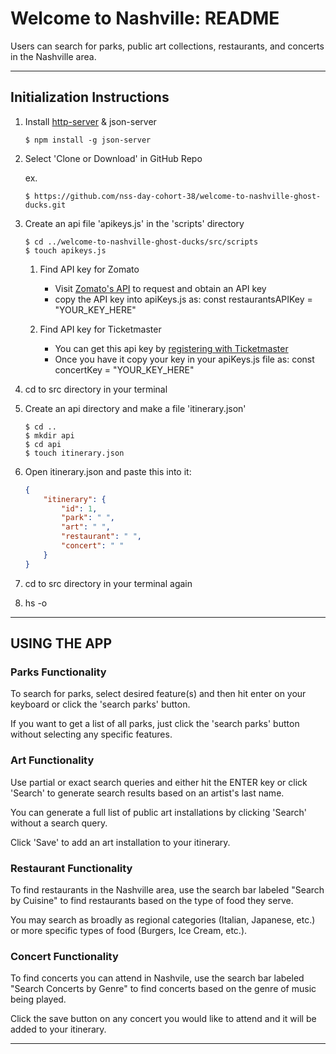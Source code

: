 # Welcome to Nashville: README

Users can search for parks, public art collections, restaurants, and concerts in the Nashville area.

***

## Initialization Instructions
1. Install [http-server](https://www.npmjs.com/package/http-server) & json-server
    ```shell session
    $ npm install -g json-server
    ```
    
2. Select 'Clone or Download' in GitHub Repo
    
    ex.
     ```shell session
    $ https://github.com/nss-day-cohort-38/welcome-to-nashville-ghost-ducks.git

     ```
3. Create an api file 'apikeys.js' in the 'scripts' directory
    ```shell session  
    $ cd ../welcome-to-nashville-ghost-ducks/src/scripts
    $ touch apikeys.js
    ```
    1. Find API key for Zomato
        * Visit [Zomato's API](developers.zomato.com/api) to request and obtain an API key
        * copy the API key into apiKeys.js as: const restaurantsAPIKey = "YOUR_KEY_HERE"

    2. Find API key for Ticketmaster
        * You can get this api key by [registering with Ticketmaster](https://developer-acct.ticketmaster.com/user/register)
        * Once you have it copy your key in your apiKeys.js file as: const concertKey = "YOUR_KEY_HERE"

4. cd to src directory in your terminal
5. Create an api directory and make a file 'itinerary.json'
    ```shell session
    $ cd ..
    $ mkdir api
    $ cd api
    $ touch itinerary.json
    ```

6. Open itinerary.json and paste this into it:
    ```json
    {
        "itinerary": {
            "id": 1,
            "park": " ",
            "art": " ",
            "restaurant": " ",
            "concert": " "
        }
    }
    ```

7. cd to src directory in your terminal again    
8. hs -o
***
## USING THE APP

### Parks Functionality

To search for parks, select desired feature(s) and then hit enter on your keyboard or click the 'search parks' button. 

If you want to get a list of all parks, just click the 'search parks' button without selecting any specific features.

### Art Functionality

Use partial or exact search queries and either hit the ENTER key or click 'Search' to generate search results based on an artist's last name.

You can generate a full list of public art installations by clicking 'Search' without a search query.

Click 'Save' to add an art installation to your itinerary.

### Restaurant Functionality

To find restaurants in the Nashville area, use the search bar labeled "Search by Cuisine" to find restaurants based on the type of food they serve. 

You may search as broadly as regional categories (Italian, Japanese, etc.) or more specific types of food (Burgers, Ice Cream, etc.).

### Concert Functionality

To find concerts you can attend in Nashvile, use the search bar labeled "Search Concerts by Genre" to find concerts based on the genre of music being played.

Click the save button on any concert you would like to attend and it will be added to your itinerary.

*****




